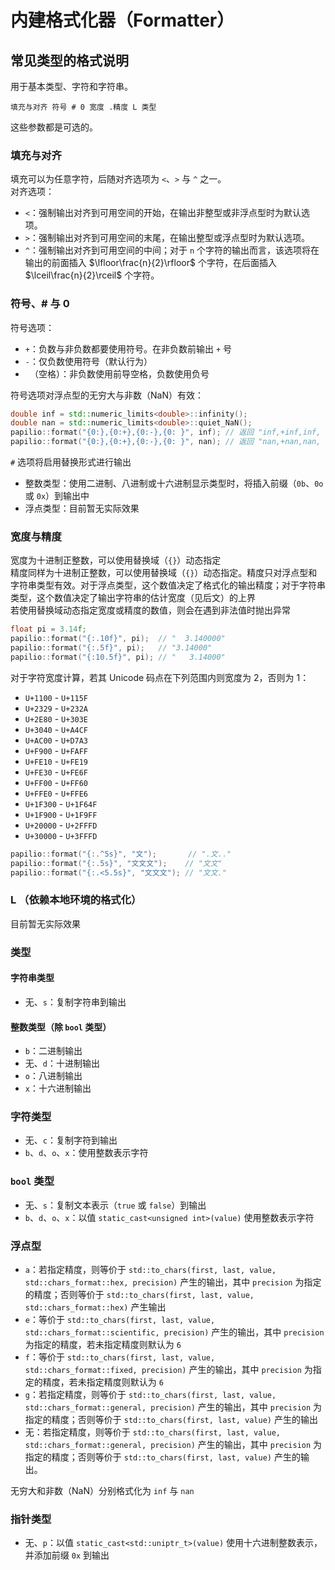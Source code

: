 # 内建格式化器（Formatter）
## 常见类型的格式说明
用于基本类型、字符和字符串。
```
填充与对齐 符号 # 0 宽度 .精度 L 类型
```
这些参数都是可选的。

### 填充与对齐
填充可以为任意字符，后随对齐选项为 `<`、`>` 与 `^` 之一。  
对齐选项：  
- `<`：强制输出对齐到可用空间的开始，在输出非整型或非浮点型时为默认选项。
- `>`：强制输出对齐到可用空间的末尾，在输出整型或浮点型时为默认选项。
- `^`：强制输出对齐到可用空间的中间；对于 `n` 个字符的输出而言，该选项将在输出的前面插入 $\lfloor\frac{n}{2}\rfloor$ 个字符，在后面插入 $\lceil\frac{n}{2}\rceil$ 个字符。

### 符号、# 与 0
符号选项：
- `+`：负数与非负数都要使用符号。在非负数前输出 `+` 号
- `-`：仅负数使用符号（默认行为）
- ` `（空格）：非负数使用前导空格，负数使用负号

符号选项对浮点型的无穷大与非数（NaN）有效：
```c++
double inf = std::numeric_limits<double>::infinity();
double nan = std::numeric_limits<double>::quiet_NaN();
papilio::format("{0:},{0:+},{0:-},{0: }", inf); // 返回 "inf,+inf,inf, inf"
papilio::format("{0:},{0:+},{0:-},{0: }", nan); // 返回 "nan,+nan,nan, nan"
```

`#` 选项将启用替换形式进行输出
- 整数类型：使用二进制、八进制或十六进制显示类型时，将插入前缀（`0b`、`0o` 或 `0x`）到输出中
- 浮点类型：目前暂无实际效果

### 宽度与精度
宽度为十进制正整数，可以使用替换域（`{}`）动态指定  
精度同样为十进制正整数，可以使用替换域（`{}`）动态指定。精度只对浮点型和字符串类型有效。对于浮点类型，这个数值决定了格式化的输出精度；对于字符串类型，这个数值决定了输出字符串的估计宽度（见后文）的上界  
若使用替换域动态指定宽度或精度的数值，则会在遇到非法值时抛出异常
```c++
float pi = 3.14f;
papilio::format("{:.10f}", pi);  // "  3.140000"
papilio::format("{:.5f}", pi);   // "3.14000"
papilio::format("{:10.5f}", pi); // "   3.14000"
```
对于字符宽度计算，若其 Unicode 码点在下列范围内则宽度为 2，否则为 1：  
- `U+1100` - `U+115F`
- `U+2329` - `U+232A`
- `U+2E80` - `U+303E`
- `U+3040` - `U+A4CF`
- `U+AC00` - `U+D7A3`
- `U+F900` - `U+FAFF`
- `U+FE10` - `U+FE19`
- `U+FE30` - `U+FE6F`
- `U+FF00` - `U+FF60`
- `U+FFE0` - `U+FFE6`
- `U+1F300` - `U+1F64F`
- `U+1F900` - `U+1F9FF`
- `U+20000` - `U+2FFFD`
- `U+30000` - `U+3FFFD`

```c++
papilio::format("{:.^5s}", "文");       // ".文.."
papilio::format("{:.5s}", "文文文");    // "文文"
papilio::format("{:.<5.5s}", "文文文"); // "文文."
```

### L （依赖本地环境的格式化）
目前暂无实际效果

### 类型
#### 字符串类型
- 无、`s`：复制字符串到输出

#### 整数类型（除 `bool` 类型）
- `b`：二进制输出
- 无、`d`：十进制输出
- `o`：八进制输出
- `x`：十六进制输出

### 字符类型
- 无、`c`：复制字符到输出
- `b`、`d`、`o`、`x`：使用整数表示字符

### `bool` 类型
- 无、`s`：复制文本表示（`true` 或 `false`）到输出
- `b`、`d`、`o`、`x`：以值 `static_cast<unsigned int>(value)` 使用整数表示字符

### 浮点型
- `a`：若指定精度，则等价于 `std::to_chars(first, last, value, std::chars_format::hex, precision)` 产生的输出，其中 `precision` 为指定的精度；否则等价于 `std::to_chars(first, last, value, std::chars_format::hex)` 产生输出
- `e`：等价于 `std::to_chars(first, last, value, std::chars_format::scientific, precision)`  产生的输出，其中 `precision` 为指定的精度，若未指定精度则默认为 `6`
- `f`：等价于 `std::to_chars(first, last, value, std::chars_format::fixed, precision)` 产生的输出，其中 `precision` 为指定的精度，若未指定精度则默认为 `6`
- `g`：若指定精度，则等价于 `std::to_chars(first, last, value, std::chars_format::general, precision)` 产生的输出，其中 `precision` 为指定的精度；否则等价于 `std::to_chars(first, last, value)` 产生的输出
- 无：若指定精度，则等价于 `std::to_chars(first, last, value, std::chars_format::general, precision)` 产生的输出，其中 `precision` 为指定的精度；否则等价于 `std::to_chars(first, last, value)` 产生的输出。

无穷大和非数（NaN）分别格式化为 `inf` 与 `nan`

### 指针类型
- 无、`p`：以值 `static_cast<std::uniptr_t>(value)` 使用十六进制整数表示，并添加前缀 `0x` 到输出
